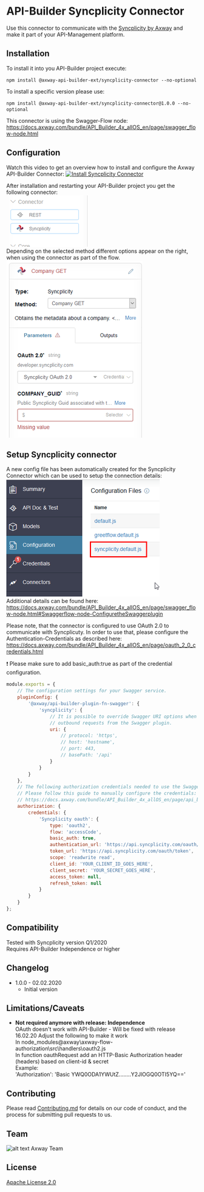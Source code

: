 # API-Builder Syncplicity Connector

Use this connector to communicate with the [Syncplicity by Axway](https://www.syncplicity.com/en) and make it part of your API-Management platform.  

## Installation
To install it into you API-Builder project execute:
```npm
npm install @axway-api-builder-ext/syncplicity-connector --no-optional
```
To install a specific version please use:
```npm
npm install @axway-api-builder-ext/syncplicity-connector@1.0.0 --no-optional
```

This connector is using the Swagger-Flow node:  
https://docs.axway.com/bundle/API_Builder_4x_allOS_en/page/swagger_flow-node.html  


## Configuration

Watch this video to get an overview how to install and configure the Axway API-Builder Connector:
[![Install Syncplicity Connector](https://img.youtube.com/vi/OpKLVtjnQnU/0.jpg)](https://youtu.be/OpKLVtjnQnU)


After installation and restarting your API-Builder project you get the following connector:  
![Syncplicity Node][connector]   
Depending on the selected method different options appear on the right, when using the connector as part of the flow.   
![Syncplicity Node Settings][connector-settings]   

## Setup Syncplicity connector
A new config file has been automatically created for the Syncplicity Connector which can be used to setup the connection details:  
![Syncplicity Node Settings][connector-config]  
Additional details can be found here: https://docs.axway.com/bundle/API_Builder_4x_allOS_en/page/swagger_flow-node.html#Swaggerflow-node-ConfiguretheSwaggerplugin  


Please note, that the connector is configured to use OAuth 2.0 to communicate with Syncplicuty. In order to use that, please configure the Authentication-Credentials as described here:  
https://docs.axway.com/bundle/API_Builder_4x_allOS_en/page/oauth_2_0_credentials.html  

:exclamation: Please make sure to add basic_auth:true as part of the credential configuration.  

```javascript
module.exports = {
	// The configuration settings for your Swagger service.
	pluginConfig: {
		'@axway/api-builder-plugin-fn-swagger': {
			'syncplicity': {
				// It is possible to override Swagger URI options when constructing
				// outbound requests from the Swagger plugin.
				uri: {
					// protocol: 'https',
					// host: 'hostname',
					// port: 443,
					// basePath: '/api'
				}
			}
		}
	},
	// The following authorization credentials needed to use the Swagger service.
	// Please follow this guide to manually configure the credentials:
	// https://docs.axway.com/bundle/API_Builder_4x_allOS_en/page/api_builder_credentials.html
	authorization: {
		credentials: {
			'Syncplicity oauth': {
				type: 'oauth2',
				flow: 'accessCode',
				basic_auth: true, 
				authentication_url: 'https://api.syncplicity.com/oauth/authorize',
				token_url: 'https://api.syncplicity.com/oauth/token',
				scope: 'readwrite read',
				client_id: 'YOUR_CLIENT_ID_GOES_HERE',
				client_secret: 'YOUR_SECRET_GOES_HERE',
				access_token: null,
				refresh_token: null
			}
		}
	}
};
```

## Compatibility
Tested with Syncplicity version Q1/2020  
Requires API-Builder Independence or higher

## Changelog
- 1.0.0 - 02.02.2020
  - Initial version

## Limitations/Caveats
- __Not required anymore with release: Independence__  
  OAuth doesn't work with API-Builder - Will be fixed with release 16.02.20
  Adjust the following to make it work  
	In node_modules\@axway\axway-flow-authorization\src\handlers\oauth2.js  
	In function oauthRequest add an HTTP-Basic Authorization header (headers) based on client-id & secret  
	Example:  
	'Authorization': 'Basic YWQ0ODA1YWUtZ........Y2JlOGQ0OTI5YQ=='

## Contributing

Please read [Contributing.md](https://github.com/Axway-API-Management-Plus/Common/blob/master/Contributing.md) for details on our code of conduct, and the process for submitting pull requests to us.  


## Team

![alt text][Axwaylogo] Axway Team

[Axwaylogo]: https://github.com/Axway-API-Management/Common/blob/master/img/AxwayLogoSmall.png  "Axway logo"


## License
[Apache License 2.0](/LICENSE)

[connector]: misc/images/Syncplicity-Connector.png
[connector-settings]: misc/images/Syncplicity-Connector-Settings.png
[connector-config]: misc/images/Syncplicity-Connector-Config.png
